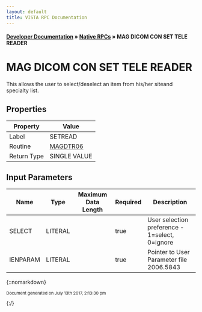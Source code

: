 ```yaml
---
layout: default
title: VISTA RPC Documentation
---
```


#### [Developer Documentation](../index) &#187; [Native RPCs](TableOfContents) &#187; MAG DICOM CON SET TELE READER<br/>
# MAG DICOM CON SET TELE READER

This allows the user to select/deselect an item from his/her siteand specialty list.

## Properties

Property | Value
--- | ---
Label | SETREAD
Routine | [MAGDTR06](http://code.osehra.org/dox/Routine_MAGDTR06_source.html)
Return Type | SINGLE VALUE


## Input Parameters

Name | Type | Maximum Data Length | Required | Description
--- | --- | --- | --- | ---
SELECT | LITERAL |  | true | User selection preference - 1&#x3D;select, 0&#x3D;ignore
IENPARAM | LITERAL |  | true | Pointer to User Parameter file 2006.5843



{::nomarkdown} <br/><p style="font-size: 11px">Document generated on July 13th 2017, 2:13:30 pm</p>{:/}